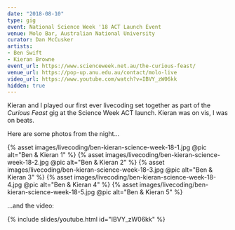 ```yaml
---
date: "2018-08-10"
type: gig
event: National Science Week '18 ACT Launch Event
venue: Molo Bar, Australian National University
curator: Dan McCusker
artists:
- Ben Swift
- Kieran Browne
event_url: https://www.scienceweek.net.au/the-curious-feast/
venue_url: https://pop-up.anu.edu.au/contact/molo-live
video_url: https://www.youtube.com/watch?v=IBVY_zW06kk
hidden: true
---
```


Kieran and I played our first ever livecoding set together as part of the
*Curious Feast* gig at the Science Week ACT launch. Kieran was on vis, I was on
beats.

Here are some photos from the night...

{% asset images/livecoding/ben-kieran-science-week-18-1.jpg @pic alt="Ben & Kieran 1" %}
{% asset images/livecoding/ben-kieran-science-week-18-2.jpg @pic alt="Ben & Kieran 2" %}
{% asset images/livecoding/ben-kieran-science-week-18-3.jpg @pic alt="Ben & Kieran 3" %}
{% asset images/livecoding/ben-kieran-science-week-18-4.jpg @pic alt="Ben & Kieran 4" %}
{% asset images/livecoding/ben-kieran-science-week-18-5.jpg @pic alt="Ben & Kieran 5" %}

...and the video:

{% include slides/youtube.html id="IBVY_zW06kk" %}

